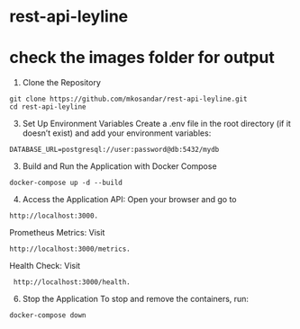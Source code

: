 # rest-api-leyline
# check the images folder for output 

1. Clone the Repository

```
git clone https://github.com/mkosandar/rest-api-leyline.git
cd rest-api-leyline
```
3. Set Up Environment Variables
Create a .env file in the root directory (if it doesn’t exist) and add your environment variables:

```
DATABASE_URL=postgresql://user:password@db:5432/mydb
```
3. Build and Run the Application with Docker Compose
```
docker-compose up -d --build
```
4. Access the Application
API: Open your browser and go to
```
http://localhost:3000.
```
Prometheus Metrics: Visit
```
http://localhost:3000/metrics.
```
Health Check: Visit
```
 http://localhost:3000/health.
```
6. Stop the Application
To stop and remove the containers, run:
```
docker-compose down
```
